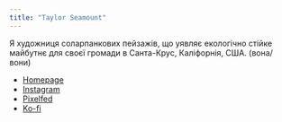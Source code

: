```yaml
---
title: "Taylor Seamount"
---
```


Я художниця соларпанкових пейзажів, що уявляє екологічно стійке майбутнє для своєї громади в Санта-Крус, Каліфорнія, США. (вона/вони)

- [Homepage](http://taylorseamount.com/)
- [Instagram](https://www.instagram.com/taylorseamount/)
- [Pixelfed](https://pixelfed.art/taylorseamount)
- [Ko-fi](https://ko-fi.com/taylorseamount)

